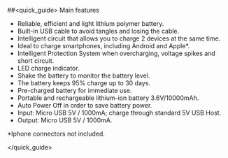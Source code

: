 ##<quick_guide> Main features
- Reliable, efficient and light lithium polymer battery.
- Built-in USB cable to avoid tangles and losing the cable.
- Intelligent circuit that allows you to charge 2 devices at the same time.
- Ideal to charge smartphones, including Android and Apple*.
- Intelligent Protection System when overcharging, voltage spikes and short circuit.
- LED charge indicator.
- Shake the battery to monitor the battery level.
- The battery keeps 95% charge up to 30 days.
- Pre-charged battery for immediate use.
- Portable and rechargeable lithium-ion battery 3.6V/10000mAh.
- Auto Power Off in order to save battery power.
- Input: Micro USB 5V / 1000mA; charge through standard 5V USB Host.
- Output: Micro USB 5V / 1000mA.

*Iphone connectors not included.

</quick_guide>
